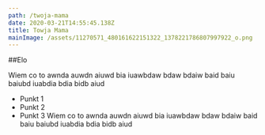 ```yaml
---
path: /twoja-mama
date: 2020-03-21T14:55:45.138Z
title: Towja Mama
mainImage: /assets/11270571_480161622151322_1378221786807997922_o.png
---
```

##Elo

Wiem co to awnda auwdn aiuwd bia iuawbdaw bdaw bdaiw baid baiu baiubd iuabdia bdia bidb aiud
- Punkt 1
- Punkt 2
- Punkt 3
Wiem co to awnda auwdn aiuwd bia iuawbdaw bdaw bdaiw baid baiu baiubd iuabdia bdia bidb aiud